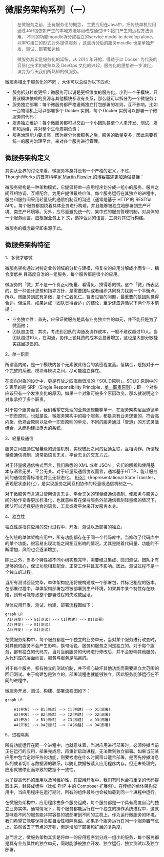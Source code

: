 # 微服务架构系列（一）

> 在微服务之前，还有服务化的概念， 主要应用在Java中，把传统单机应用通过JAR包依赖产生的本地方法嗲用改成通过RPC接口产生的远程方法调用。 不同的功能moudle拆分成独立的service model to develop alone。 以RPC接口的形式对外提供服务 ，这些拆分后的服务moudle 也是单独开发、测试、部署和运维 

> 微服务其实是服务化的延伸，从 2014 年开始，得益于以 Docker 为代表的容器化技术的成熟以及 DevOps 文化的兴起，服务化的思想进一步演化，演变为今天我们所熟知的微服务。

微服务相比于服务化的不同 ，大体可以总结为以下四点: 

- 服务拆分粒度更细：微服务可以说是更细维度的服务化，小到一个子模块，只要该模块依赖的资源与其他模块都没有关系，那么就可以拆分为一个微服务；
- 服务独立部署：每个微服务都严格遵循独立打包部署的准则，互不影响，比如一台物理机上可以部署多个 Docker 实例，每个 Docker 实例可以部署一个微服务的代码；
- 服务独立维护：每个微服务都可以交由一个小团队甚至个人来开发、测试、发布和运维，并对整个生命周期负责；
- 服务治理能力要求高：因为拆分为微服务之后，服务的数量变多，因此需要有统一的服务治理平台，来对各个服务进行管理。

## 微服务架构定义

其实从业界的讨论来看，微服务本身并没有一个严格的定义，不过，ThoughtWorks 的首席科学家 [Martin Flowler 的博客](http://martinfowler.com/articles/microservices.html)描述更加通俗易懂：

微服务架构是一种架构模式，它提倡将单一应用程序划分成一组小的服务，服务之间互相协调、互相配合，为用户提供最终价值。每个服务运行在其独立的进程中，服务和服务间采用轻量级的通信机制互相沟通（通常是基于 HTTP 的 RESTful API）。每个服务都围绕着具体业务进行构建，并且能够被独立地部署到生产环境、类生产环境等。另外，应尽量避免统一的、集中式的服务管理机制，对具体的一个服务而言，应根据业务上下 文，选择合适的语言、工具对其进行构建。

微服务的概念最早即来源于此。

## 微服务架构特征

1、多微才够微

微服务架构通过对特定业务领域的分析与建模，将复杂的应用分解成小而专一、耦合度低并 且高度自治的一组服务，每个服务都是很小的应用。

微服务的「微」并不是一个真正可衡量、看得见、摸得着的微。这个「微」所表达的，是一种设计思想和指导方针，是需要团队或者组织共同努力找到一个平衡点。所以，微服务到底有多微，是个仁者见仁，智者见智的问题，最重要的是团队觉得合适。但注意，如果达成「团队觉得合适」的结论，至少还应遵循以下两个基本前提：

- 业务独立性：首先，应保证微服务是具有业务独立性的单元，并不能只是为了微而微；
- 团队自主性：其次，考虑到团队的沟通及协作成本，一般不建议超过10人。当团队超过10人，在沟通，协作上锁耗费的成本会显著增加，这也是大部分敏捷实践里提倡的。

2、单一职责

所谓高内聚，是一个模块内各个元素彼此结合的紧密程度高。低耦合，是指对于一个完整的系统，模块与模块之间，尽可能独立存在。

在面向对象的设计中，更是有放之四海而皆准的「SOLID原则」。SOLID 原则中的 S 表示的是 SRP（Single Responsibility Principle，[单一职责原则](https://laravelacademy.org/post/9719.html)）：即一个对象应该只有一个发生变化的原因，如果一个对象可被多个原因改变，那么就说明这个对象承担了多个职责。

对于每个服务而言，我们希望它处理的业务逻辑能够单一，在服务架构层面遵循单一职责原则。也就是说，微服务架构中的每个服务，都是具有业务逻辑的，符合高内聚、低耦合原则以及单一职责原则的单元，不同的服务通过「管道」的方式灵活组合，从而构建出庞大的系统。

3、轻量级通信

服务之间应通过轻量级的通信机制，实现彼此之间的互通互联，互相协作。所谓轻量级通信机制，通常指语言无关、平台无关的交互方式。

对于轻量级通信格式而言，我们熟悉的 XML 或者 JSON ，它们的解析和使用基本与语言无关、平台无关。对于轻量级通信协议而言，通常基于HTTP，能让服务间的通信变得标准化并且无状态化。 [REST](https://laravelacademy.org/post/19638.html)（Representational State Transfer，表现层状态转化），是实现服务之间互相协作的轻量级通信机制之一。

对于微服务而言通过使用语言无关、平台无关的轻量级通信机制，使服务与服务之间的协作变得更加标准化，也就意味着在保持服务外部通信机制轻量级的情况下，团队可以选择更适合的语言、工具或者平台来开发服务本身。

4、独立性

独立性是指在应用的交付过程中，开发、测试以及部署的独立。

在传统的单体架构应用中，所有功能都存在于同一个代码库中。当修改了代码库中的某个功能，很容易出现功能之间相互影响的情况。尤其是随着代码量、功能的不断增加，风险也会逐渐增加。

除此之外，当多个特性被不同小组实现完毕，需要经过集成、回归测试，团队才有足够的信心，保证功能相互配合、正常工作并且互不影响。因此，测试过程不是一个独立的过程。

当所有测试验证完毕，单体架构应用将被构建成一个部署包，并标记相应的版本。在部署过程中，单体架构部署包将被部署到生产环境，如果其中某个特性存在缺陷，则有可能导致整个部署过程的失败或回滚。

单体应用开发、测试、构建、部署流程图如下：

```mermaid
graph LR
 A1(开发) --> B1[测试] --> C1[构建] --> D1(部署)
 A2(开发) --> B1[测试]
 A3(开发) --> B1[测试]
```

在微服务架构中，每个服务都是一个独立的业务单元，当对某个服务进行改变时，对其他的服务不会产生影响。换句话说，服务和服务之间是独立的。对于每个服务，都有独立的代码库。当对当前服务的代码进行修改后，并不会影响其他服务。从代码库的层面而言，服务与服务是隔离的。

对于每个服务，都有独立的测试机制，并不担心破坏其他功能而需要建立大范围的回归测试。由于构建包是独立的，部署流程也就能够独立，因此服务能够运行在不同的进程中。

微服务开发、测试、构建、部署流程图如下：

```mermaid
graph LR

    A1(开发) --> B1[测试] --> C1[构建] --> D1(部署)
    A2(开发) --> B2[测试] --> C2[构建] --> D2(部署)
    A3(开发) --> B3[测试] --> C3[构建] --> D3(部署)
    A4(开发) --> B4[测试] --> C4[构建] --> D4(部署)
```

5、进程隔离

所有功能运行在同一个进程中，也就意味着，当对应用进行部署时，必须停掉当前正在运行的应用，部署完成后，再重新启动进程，无法做到独立部署。如果当前某应用中包含定时任务的功能，则要考虑在什么时间窗口适合部署，是否先停掉消息队列或者切断与数据源的联系，以防止数据被读入应用程序内存，但还未处理完，应用就被停止而导致的数据不一致性。

为了提高代码的重用以及可维护性，在应用开发中，我们有时也会将重复的代码提取出来，封装成组件（比如 PHP 中的 Composer 扩展包）。在传统的单体架构应用中，当应用程序在运行期时，所有的组件最终也会被加载到同一个进程中运行。

在微服务架构中，应用程序由多个服务组成，每个服务都是一个具有高度自治的独立业务实体。通常情况下，每个服务都能运行在一个独立的操作系统进程中，这就意味着不同的服务能非常容易的被部署到不同的主机上。作为运行微服务的环境，我们希望它能够保持高度自治性和隔离型。如果多个服务运行在同一个服务器节点上，虽然省去了节点的开销，但是增加了部署和扩展的复杂度。

总而言之，微服务架构其实是将单一的应用程序划分成一组小的服务，每个服务都是具有业务属性的独立单元，同时能够被独立开发、独立运行、独立测试以及独立部署。
